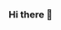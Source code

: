 ### Hi there 👋

<!--
**WangLiusong/WangLiusong** is a ✨ _special_ ✨ repository because its `README.md` (this file) appears on your GitHub profile.


- 🧑‍💻 I’m currently working on Speech Enhancement and Speech Separation ...
- 📫 How to reach me: wls@stu.xju.edu.cn ...
- 👩‍❤️‍👨 Global: Marry Miss Gao.
-->
